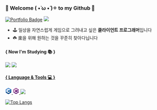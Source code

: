 ### 🧩 Welcome ( •̀ ω •́ )✧ to my Github 🌱
[![Portfolio Badge](https://img.shields.io/badge/Portfolio-ffffff?style=flat-square&logo=Notion&logoColor=black&link=[https://szun8.notion.site/PORTFOLIO-Choi-Sieun-2c9fff2c9b8d4183a34d3beeec2b52e0?pvs=74)](https://szun8.notion.site/PORTFOLIO-Choi-Sieun-2c9fff2c9b8d4183a34d3beeec2b52e0?pvs=74) <a href="https://velog.io/@szun8"><img src="https://img.shields.io/badge/Velog-20C997?style=flat-square&logo=Velog&&logoColor=white"/></a>

- 🕹️ 일상을 자연스럽게 게임으로 그려내고 싶은 <b>클라이언트 프로그래머</b>입니다
- ☘️ 楽을 위해 원하는 것을 꾸준히 찾아다닙니다


#### { Now I'm Studying 📚 }
<img src="https://img.shields.io/badge/Unity-202020?style=flat-square&logo=Unity&logoColor=white"/> <a href="https://szun8.notion.site/DirectX-11-0ec3e8a53ac647b1b805b5255161ffe3?pvs=74"><img src="https://img.shields.io/badge/DirectX-83B81A?style=flat-square&logo=X&logoColor=white"/>
#### { Language & Tools 💻 }
<code><img height="20" src="https://raw.githubusercontent.com/devicons/devicon/master/icons/cplusplus/cplusplus-original.svg"></code>
<code><img height="20" src="https://raw.githubusercontent.com/devicons/devicon/master/icons/csharp/csharp-original.svg"></code>
<code><img height="20" src="https://www.vectorlogo.zone/logos/unity3d/unity3d-icon.svg"></code>

[![Top Langs](https://github-readme-stats.vercel.app/api/top-langs/?username=szun8&theme=vue&show_icons=true&layout=compact)](https://github.com/szun8)
